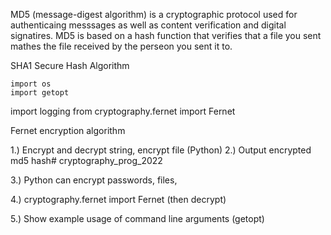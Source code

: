 MD5 (message-digest algorithm) is a cryptographic protocol used for authenticaing messsages as well as content
verification and digital signatires.  MD5 is based on a hash function that verifies that a file you sent mathes the file received by the perseon you sent it to.<p>

SHA1 Secure Hash Algorithm

    import os
    import getopt

import logging
from cryptography.fernet import Fernet

Fernet encryption algorithm

1.) Encrypt and decrypt string, encrypt file (Python)
2.) Output encrypted md5 hash# cryptography_prog_2022<p>
3.) Python can encrypt passwords, files, <p>
4.) cryptography.fernet import Fernet (then decrypt)<p>
5.) Show example usage of command line arguments (getopt)<p>

